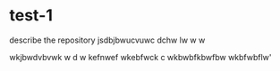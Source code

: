 # test-1
describe the repository 
jsdbjbwucvuwc 
dchw lw
w w 

 wkjbwdvbvwk w d 
 w kefnwef
 wkebfwck c
 wkbwbfkbwfbw
 wkbfwbflw'
